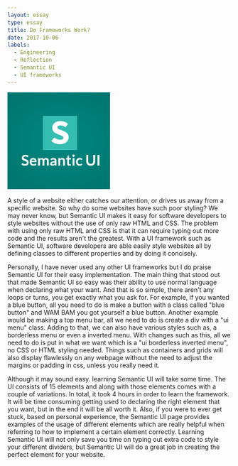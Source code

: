 ```yaml
---
layout: essay
type: essay
title: Do Frameworks Work?
date: 2017-10-06
labels:
  - Engineering
  - Reflection
  - Semantic UI
  - UI frameworks
---
```


<img class="ui centered middle image" src="../images/semantic.png">

  A style of a website either catches our attention, or drives us away from a specific website. So why do some websites have such poor styling? We may never know, but Semantic UI makes it easy for software developers to style websites without the use of only raw HTML and CSS. The problem with using only raw HTML and CSS is that it can require typing out more code and the results aren't the greatest. With a UI framework such as Semantic UI, software developers are able easily style websites all by defining classes to different properties and by doing it concisely.

  Personally, I have never used any other UI frameworks but I do praise Semantic UI for their easy implementation. The main thing that stood out that made Semantic UI so easy was their ability to use normal language when declaring what your want. And that is so simple, there aren't any loops or turns, you get exactly what you ask for. For example, if you wanted a blue button, all you need to do is make a button with a class called "blue button" and WAM BAM you got yourself a blue button. Another example would be making a top menu bar, all we need to do is create a div with a "ui menu" class. Adding to that, we can also have various styles such as, a borderless menu or even a inverted menu. With changes such as this, all we need to do is put in what we want which is a "ui borderless inverted menu", no CSS or HTML styling needed. Things such as containers and grids will also display flawlessly on any webpage without the need to adjust the margins or padding in css, unless you really need it.  

 Although it may sound easy. learning Semantic UI will take some time. The UI consists of 15 elements and along with those elements comes with a couple of variations. In total, it took 4 hours in order to learn the framework. It will be time consuming getting used to declaring the right element that you want, but in the end it will be all worth it. Also, if you were to ever get stuck, based on personal experience, the Semantic UI page provides examples of the usage of different elements which are really helpful when referring to how to implement a certain element correctly. Learning Semantic UI will not only  save you time on typing out extra code to style your different dividers, but Semantic UI will do a great job in creating the perfect element for your website. 
